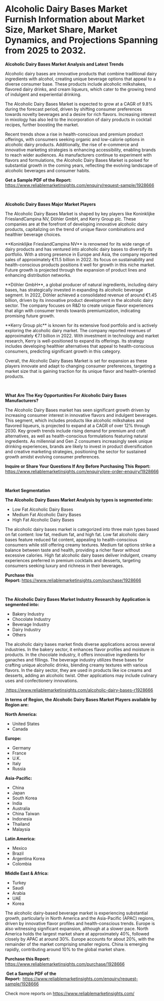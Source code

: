 <p><h1>Alcoholic Dairy Bases Market Furnish Information about Market Size, Market Share, Market Dynamics, and Projections Spanning from 2025 to 2032.</h1></p><p><strong>Alcoholic Dairy Bases Market Analysis and Latest Trends</strong></p>
<p><p>Alcoholic dairy bases are innovative products that combine traditional dairy ingredients with alcohol, creating unique beverage options that appeal to a diverse consumer base. These products include alcoholic milkshakes, flavored dairy drinks, and cream liqueurs, which cater to the growing trend of indulgent and experiential drinking.</p><p>The Alcoholic Dairy Bases Market is expected to grow at a CAGR of 9.8% during the forecast period, driven by shifting consumer preferences towards novelty beverages and a desire for rich flavors. Increasing interest in mixology has also led to the incorporation of dairy products in cocktail recipes, further boosting the market. </p><p>Recent trends show a rise in health-conscious and premium product offerings, with consumers seeking organic and low-calorie options in alcoholic dairy products. Additionally, the rise of e-commerce and innovative marketing strategies is enhancing accessibility, enabling brands to reach wider audiences. As manufacturers continue to experiment with flavors and formulations, the Alcoholic Dairy Bases Market is poised for substantial growth in the coming years, reflecting the evolving landscape of alcoholic beverages and consumer habits.</p></p>
<p><strong>Get a Sample PDF of the Report:&nbsp;</strong> <a href="https://www.reliablemarketinsights.com/enquiry/request-sample/1928666?utm_campaign=3584&utm_medium=2&utm_source=Github&utm_content=ia&utm_term=29032025&utm_id=alcoholic-dairy-bases">https://www.reliablemarketinsights.com/enquiry/request-sample/1928666</a></p>
<p>&nbsp;</p>
<p><strong>Alcoholic Dairy Bases Major Market Players</strong></p>
<p><p>The Alcoholic Dairy Bases Market is shaped by key players like Koninklijke FrieslandCampina NV, Döhler GmbH, and Kerry Group plc. These companies are at the forefront of developing innovative alcoholic dairy products, capitalizing on the trend of unique flavor combinations and healthier beverage choices.</p><p>**Koninklijke FrieslandCampina NV** is renowned for its wide range of dairy products and has ventured into alcoholic dairy bases to diversify its portfolio. With a strong presence in Europe and Asia, the company reported sales of approximately €11.5 billion in 2022. Its focus on sustainability and health-conscious products positions it well for growth in this niche market. Future growth is projected through the expansion of product lines and enhancing distribution networks.</p><p>**Döhler GmbH**, a global producer of natural ingredients, including dairy bases, has strategically invested in expanding its alcoholic beverage segment. In 2022, Döhler achieved a consolidated revenue of around €1.45 billion, driven by its innovative product development in the alcoholic dairy sector. The company focuses on R&D to create unique flavor experiences that align with consumer trends towards premiumization, indicating promising future growth.</p><p>**Kerry Group plc** is known for its extensive food portfolio and is actively exploring the alcoholic dairy market. The company reported revenues of approximately €7.1 billion in 2022. With investment in technology and market research, Kerry is well-positioned to expand its offerings. Its strategy includes developing healthier alternatives that appeal to health-conscious consumers, predicting significant growth in this category.</p><p>Overall, the Alcoholic Dairy Bases Market is set for expansion as these players innovate and adapt to changing consumer preferences, targeting a market size that is gaining traction for its unique flavor and health-oriented products.</p></p>
<p>&nbsp;</p>
<p><strong>What Are The Key Opportunities For Alcoholic Dairy Bases Manufacturers?</strong></p>
<p><p>The Alcoholic Dairy Bases market has seen significant growth driven by increasing consumer interest in innovative flavors and indulgent beverages. This segment, which includes products like alcoholic milkshakes and flavored liqueurs, is projected to expand at a CAGR of over 12% through 2030. Key growth trends include rising demand for premium and craft alternatives, as well as health-conscious formulations featuring natural ingredients. As millennial and Gen Z consumers increasingly seek unique drinking experiences, brands are likely to invest in product diversification and creative marketing strategies, positioning the sector for sustained growth amidst evolving consumer preferences.</p></p>
<p><strong>Inquire or Share Your Questions If Any Before Purchasing This Report:</strong> <a href="https://www.reliablemarketinsights.com/enquiry/pre-order-enquiry/1928666?utm_campaign=3584&utm_medium=2&utm_source=Github&utm_content=ia&utm_term=29032025&utm_id=alcoholic-dairy-bases">https://www.reliablemarketinsights.com/enquiry/pre-order-enquiry/1928666</a></p>
<p>&nbsp;</p>
<p><strong>Market Segmentation</strong></p>
<p><strong>The Alcoholic Dairy Bases Market Analysis by types is segmented into:</strong></p>
<p><ul><li>Low Fat Alcoholic Dairy Bases</li><li>Medium Fat Alcoholic Dairy Bases</li><li>High Fat Alcoholic Dairy Bases</li></ul></p>
<p><p>The alcoholic dairy bases market is categorized into three main types based on fat content: low fat, medium fat, and high fat. Low fat alcoholic dairy bases feature reduced fat content, appealing to health-conscious consumers while still offering creamy textures. Medium fat options strike a balance between taste and health, providing a richer flavor without excessive calories. High fat alcoholic dairy bases deliver indulgent, creamy experiences preferred in premium cocktails and desserts, targeting consumers seeking luxury and richness in their beverages.</p></p>
<p><strong>Purchase this Report:&nbsp;</strong><a href="https://www.reliablemarketinsights.com/purchase/1928666?utm_campaign=3584&utm_medium=2&utm_source=Github&utm_content=ia&utm_term=29032025&utm_id=alcoholic-dairy-bases">https://www.reliablemarketinsights.com/purchase/1928666</a></p>
<p>&nbsp;</p>
<p><strong>The Alcoholic Dairy Bases Market Industry Research by Application is segmented into:</strong></p>
<p><ul><li>Bakery Industry</li><li>Chocolate Industry</li><li>Beverage Industry</li><li>Dairy Industry</li><li>Others</li></ul></p>
<p><p>The alcoholic dairy bases market finds diverse applications across several industries. In the bakery sector, it enhances flavor profiles and moisture in products. In the chocolate industry, it offers innovative ingredients for ganaches and fillings. The beverage industry utilizes these bases for crafting unique alcoholic drinks, blending creamy textures with various flavors. In the dairy sector, they are used in products like ice creams and desserts, adding an alcoholic twist. Other applications may include culinary uses and confectionery innovations.</p></p>
<p><a href="https://www.reliablemarketinsights.com/alcoholic-dairy-bases-r1928666?utm_campaign=3584&utm_medium=2&utm_source=Github&utm_content=ia&utm_term=29032025&utm_id=alcoholic-dairy-bases">&nbsp;https://www.reliablemarketinsights.com/alcoholic-dairy-bases-r1928666</a></p>
<p><strong>In terms of Region, the Alcoholic Dairy Bases Market Players available by Region are:</strong></p>
<p>
    <p> <strong> North America: </strong>
        <ul>
            <li>United States</li>
            <li>Canada</li>
        </ul>
        </p> 
    <p> <strong> Europe: </strong>
        <ul>
            <li>Germany</li>
            <li>France</li>
            <li>U.K.</li>
            <li>Italy</li>
            <li>Russia</li>
        </ul>
        </p> 
    <p> <strong> Asia-Pacific: </strong>
        <ul>
            <li>China</li>
            <li>Japan</li>
            <li>South Korea</li>
            <li>India</li>
            <li>Australia</li>
            <li>China Taiwan</li>
            <li>Indonesia</li>
            <li>Thailand</li>
            <li>Malaysia</li>
        </ul>
        </p> 
    <p> <strong> Latin America: </strong>
        <ul>
            <li>Mexico</li>
            <li>Brazil</li>
            <li>Argentina Korea</li>
            <li>Colombia</li>
        </ul>
        </p> 
    <p> <strong> Middle East & Africa: </strong>
        <ul>
            <li>Turkey</li>
            <li>Saudi</li>
            <li>Arabia</li>
            <li>UAE</li>
            <li>Korea</li>
        </ul>
    </p>
    </p>
<p><p>The alcoholic dairy-based beverage market is experiencing substantial growth, particularly in North America and the Asia-Pacific (APAC) regions, driven by innovative flavor profiles and health-conscious trends. Europe is also witnessing significant expansion, although at a slower pace. North America holds the largest market share at approximately 40%, followed closely by APAC at around 30%. Europe accounts for about 20%, with the remainder of the market comprising smaller regions. China is emerging rapidly, contributing around 10% to the global market share.</p></p>
<p><strong>Purchase this Report: </strong><a href="https://www.reliablemarketinsights.com/purchase/1928666?utm_campaign=3584&utm_medium=2&utm_source=Github&utm_content=ia&utm_term=29032025&utm_id=alcoholic-dairy-bases">https://www.reliablemarketinsights.com/purchase/1928666</a></p>
<p>&nbsp;<strong>Get a Sample PDF of the Report:&nbsp;&nbsp;</strong><a href="https://www.reliablemarketinsights.com/enquiry/request-sample/1928666?utm_campaign=3584&utm_medium=2&utm_source=Github&utm_content=ia&utm_term=29032025&utm_id=alcoholic-dairy-bases">https://www.reliablemarketinsights.com/enquiry/request-sample/1928666</a></p>
<p><strong></strong></p>
<p>Check more reports on <a href="https://www.reliablemarketinsights.com/?utm_campaign=3584&utm_medium=2&utm_source=Github&utm_content=ia&utm_term=29032025&utm_id=alcoholic-dairy-bases">https://www.reliablemarketinsights.com/</a></p>